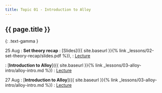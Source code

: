 ```yaml
---
title: Topic 01 - Introduction to Alloy
---
```


## {{ page.title }}
{: .text-gamma }

25 Aug
: **Set theory recap**
  : [Slides]({{ site.baseurl }}{% link _lessons/02-set-theory-recap/slides.pdf %}),
  : [Lecture](https://youtu.be/4SWhZBGC-vI)

: [**Introduction to Alloy**]({{ site.baseurl }}{% link _lessons/03-alloy-intro/alloy-intro.md %})
  : [Lecture](https://youtu.be/FCUVdVX-b2M)

27 Aug
: [**Introduction to Alloy**]({{ site.baseurl }}{% link _lessons/03-alloy-intro/alloy-intro.md %})
  : [Lecture](https://youtu.be/7SJPDnZ40Hg)
